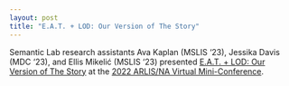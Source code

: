 ```yaml
---
layout: post
title: "E.A.T. + LOD: Our Version of The Story"
---
```


Semantic Lab research assistants Ava Kaplan (MSLIS ‘23), Jessika Davis (MDC ‘23), and Ellis Mikelić (MSLIS ‘23) presented [E.A.T. + LOD: Our Version of The Story](https://docs.google.com/presentation/d/1XvGKs3cyyHFiTH-Z0TcOuKBmf1Hlhp5VvUMjkY99dlk/edit?usp=sharing) at the [2022 ARLIS/NA Virtual Mini-Conference](https://www.arlisny.org/event-5004808).
